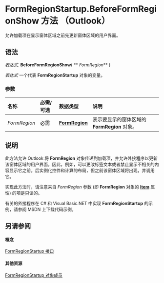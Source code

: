 
# FormRegionStartup.BeforeFormRegionShow 方法 （Outlook）

允许加载项在显示窗体区域之前先更新窗体区域的用户界面。


## 语法

 _表达式_. **BeforeFormRegionShow**( ** _FormRegion_** )

 _表达式_ 一个代表 **FormRegionStartup** 对象的变量。


### 参数



|**名称**|**必需/可选**|**数据类型**|**说明**|
|:-----|:-----|:-----|:-----|
| _FormRegion_|必需|**[FormRegion](3a0b83eb-4076-9cb3-86a9-68f9e44df89f.md)**|表示要显示的窗体区域的 **FormRegion** 对象。|

## 说明

此方法允许 Outlook 将 **FormRegion** 对象传递到加载项，并允许外接程序以更新该窗体区域的用户界面，因此，例如，可以更改标签文本或者禁止显示不相关的内容显示它之前。后实例化控件和计算的布局，但之前该窗体区域将出现，并调用它。

实现此方法时，请注意来自 _FormRegion_ 参数 (即 **FormRegion** 对象的 **[Item](911431ed-c134-f81d-e5b4-54892ca80e5d.md)** 属性) 的项是只读的。

有关的外接程序在 C# 和 Visual Basic.NET 中实现 **FormRegionStartup** 的示例，请参阅 MSDN 上下载代码示例。


## 另请参阅


#### 概念


[FormRegionStartup 接口](948ea6b7-2962-57e7-618d-fa0977b65651.md)
#### 其他资源


[FormRegionStartup 对象成员](c45b60b8-5d7e-d84b-a60e-ffcb54c25569.md)